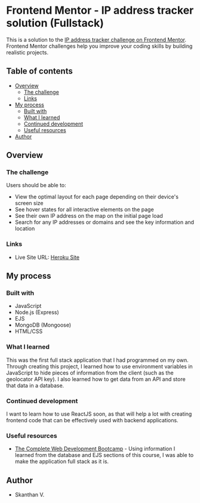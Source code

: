 # Frontend Mentor - IP address tracker solution (Fullstack)

This is a solution to the [IP address tracker challenge on Frontend Mentor](https://www.frontendmentor.io/challenges/ip-address-tracker-I8-0yYAH0). Frontend Mentor challenges help you improve your coding skills by building realistic projects.

## Table of contents

- [Overview](#overview)
  - [The challenge](#the-challenge)
  - [Links](#links)
- [My process](#my-process)
  - [Built with](#built-with)
  - [What I learned](#what-i-learned)
  - [Continued development](#continued-development)
  - [Useful resources](#useful-resources)
- [Author](#author)

## Overview

### The challenge

Users should be able to:

- View the optimal layout for each page depending on their device's screen size
- See hover states for all interactive elements on the page
- See their own IP address on the map on the initial page load
- Search for any IP addresses or domains and see the key information and location

### Links

- Live Site URL: [Heroku Site](https://serene-ravine-52246.herokuapp.com/)

## My process

### Built with

- JavaScript
- Node.js (Express)
- EJS
- MongoDB (Mongoose)
- HTML/CSS

### What I learned

This was the first full stack application that I had programmed on my own. Through creating this project, I learned how to use environment variables in JavaScript to hide pieces of information from the client (such as the geolocator API key). I also learned how to get data from an API and store that data in a database.

### Continued development

I want to learn how to use ReactJS soon, as that will help a lot with creating frontend code that can be effectively used with backend applications.

### Useful resources

- [The Complete Web Development Bootcamp](https://www.udemy.com/course/the-complete-web-development-bootcamp) - Using information I learned from the database and EJS sections of this course, I was able to make the application full stack as it is.

## Author

- Skanthan V.
